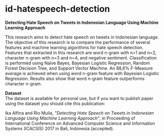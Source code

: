 # id-hatespeech-detection

<b>Detecting Hate Speech on Tweets in Indonesian Language Using Machine Learning Approach</b><br>

This research aims to detect hate speech  on tweets in Indonesian language. 
The objective of this research is to compare the performance of several features and machine learning algorithms for hate speech detection. Features that extracted in this research are word n-gram with n=1 and n=2, character n-gram with n=3 and n=4, and negative sentiment. 
Classification is performed using Naïve Bayes, Bayesian Logistic Regression, Random Forest Decision Tree, and Support Vector Machine. An 88,6% F-Measure average is achieved when using word n-gram feature with Bayesian Logistic Regression. Results also show that word n-gram feature outperforms character n-gram.

<b>Dataset</b><br>
The dataset is available for personal use, but if you want to publish paper using the dataset you should cite this publication:

Ika Alfina and Rio Mulia, <i>"Detecting Hate Speech on Tweets in Indonesian Language Using Machine Learning Approach"</i>, in Proceeding of International Conference on Advanced Computer Science and Information Systems (ICACSIS) 2017 in Bali, Indonesia (accepted).
